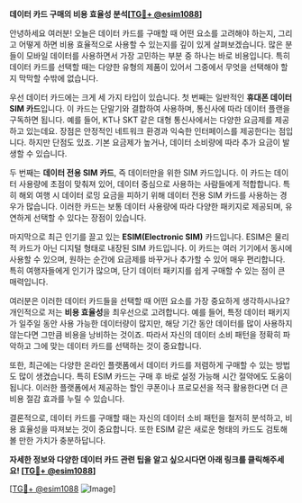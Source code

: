 **데이터 카드 구매의 비용 효율성 분석[[TG💪+ @esim1088](https://t.me/s/esim1088)]**

안녕하세요 여러분! 오늘은 데이터 카드를 구매할 때 어떤 요소를 고려해야 하는지, 그리고 어떻게 하면 비용 효율적으로 사용할 수 있는지를 깊이 있게 살펴보겠습니다. 많은 분들이 모바일 데이터를 사용하면서 가장 고민하는 부분 중 하나는 바로 비용입니다. 특히 데이터 카드를 선택할 때는 다양한 유형의 제품이 있어서 그중에서 무엇을 선택해야 할지 막막할 수밖에 없습니다.

우선 데이터 카드에는 크게 세 가지 타입이 있습니다. 첫 번째는 일반적인 **휴대폰 데이터 SIM 카드**입니다. 이 카드는 단말기와 결합하여 사용하며, 통신사에 따라 데이터 플랜을 구독하면 됩니다. 예를 들어, KT나 SKT 같은 대형 통신사에서는 다양한 요금제를 제공하고 있는데요. 장점은 안정적인 네트워크 환경과 익숙한 인터페이스를 제공한다는 점입니다. 하지만 단점도 있죠. 기본 요금제가 높거나, 데이터 소비량에 따라 추가 요금이 발생할 수 있습니다.

두 번째는 **데이터 전용 SIM 카드**, 즉 데이터만을 위한 SIM 카드입니다. 이 카드는 데이터 사용량에 초점이 맞춰져 있어, 데이터 중심으로 사용하는 사람들에게 적합합니다. 특히 해외 여행 시 데이터 로밍 요금을 피하기 위해 데이터 전용 SIM 카드를 사용하는 경우가 많습니다. 이러한 카드는 보통 데이터 사용량에 따라 다양한 패키지로 제공되며, 유연하게 선택할 수 있다는 장점이 있습니다.

마지막으로 최근 인기를 끌고 있는 **ESIM(Electronic SIM)** 카드입니다. ESIM은 물리적 카드가 아닌 디지털 형태로 내장된 SIM 카드입니다. 이 카드는 여러 기기에서 동시에 사용할 수 있으며, 원하는 순간에 요금제를 바꾸거나 추가할 수 있어 매우 편리합니다. 특히 여행자들에게 인기가 많으며, 단기 데이터 패키지를 쉽게 구매할 수 있는 점이 큰 매력입니다.

여러분은 이러한 데이터 카드들을 선택할 때 어떤 요소를 가장 중요하게 생각하시나요? 개인적으로 저는 **비용 효율성**을 최우선으로 고려합니다. 예를 들어, 특정 데이터 패키지가 일주일 동안 사용 가능한 데이터량이 많지만, 해당 기간 동안 데이터를 많이 사용하지 않는다면 그만큼 비용을 낭비하는 것이죠. 따라서 자신의 데이터 소비 패턴을 정확히 파악하고 그에 맞는 데이터 카드를 선택하는 것이 중요합니다.

또한, 최근에는 다양한 온라인 플랫폼에서 데이터 카드를 저렴하게 구매할 수 있는 방법도 많이 생겼습니다. 특히 ESIM 카드는 구매 후 바로 설정 가능해 시간 절약에도 도움이 됩니다. 이러한 플랫폼에서 제공하는 할인 쿠폰이나 프로모션을 적극 활용한다면 더 큰 비용 절감 효과를 누릴 수 있습니다.

결론적으로, 데이터 카드를 구매할 때는 자신의 데이터 소비 패턴을 철저히 분석하고, 비용 효율성을 따져보는 것이 중요합니다. 또한 ESIM 같은 새로운 형태의 카드도 검토해볼 만한 가치가 충분하답니다.

**자세한 정보와 다양한 데이터 카드 관련 팁을 알고 싶으시다면 아래 링크를 클릭해주세요! [[TG💪+ @esim1088](https://t.me/s/esim1088)]**

[[TG💪+ @esim1088](https://t.me/s/esim1088) ![Image](https://i.postimg.cc/Y0z9fWf4/image.png)]
